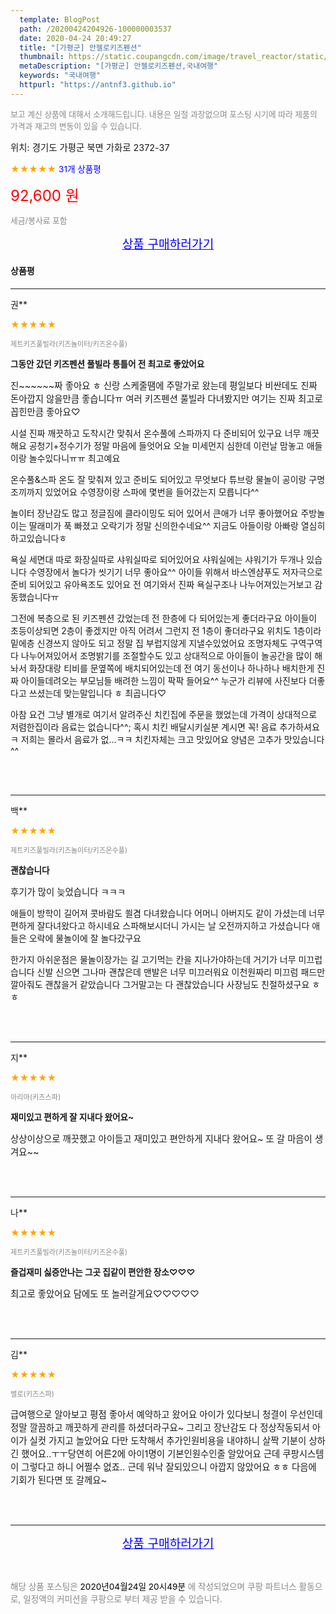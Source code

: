 ```yaml
---
  template: BlogPost
  path: /20200424204926-100000003537
  date: 2020-04-24 20:49:27
  title: "[가평군] 안젤로키즈펜션"
  thumbnail: https://static.coupangcdn.com/image/travel_reactor/static/booking/image/pension/ddnayo/fda74cc0-0cd2-4418-96ff-a8c2d3e8cdad.jpg
  metaDescription: "[가평군] 안젤로키즈펜션,국내여행"
  keywords: "국내여행"
  httpurl: "https://antnf3.github.io"
---
```

  
<span style="color: #888;font-size:0.8rem">보고 계신 상품에 대해서 소개해드립니다.
내용은 일절 과장없으며 포스팅 시기에 따라 제품의 가격과 재고의 변동이 있을 수 있습니다.</span>
  
<span style="font-size: 0.9rem;">위치: 경기도 가평군 북면 가화로 2372-37</span>
  
<span style="color: orange;">★★★★★</span> <span style="color: blue;font-size: 0.85rem;">31개 상품평</span>
  
<span style="color: red;font-size: 1.5rem;">92,600 원</span>
  
<span style="color: #888;font-size:0.8rem">세금/봉사료 포함</span>





<p align="center"><a href="http://me2.do/FGps8kdh" style="font-size: 1.2rem; color: blue;">상품 구매하러가기</a></p>

#### 상품평
  
---
  
권**
    
<span style="color: orange;">★★★★★</span>
    
<span style="color: #888;font-size:0.7rem">제트키즈풀빌라(키즈놀이터/키즈온수풀)</span>
    
<span style="font-size:0.85rem">**그동안 갔던 키즈펜션 풀빌라 통틀어 전 최고로 좋았어요**</span>
    
<span style="font-size: 0.9rem;">진~~~~~~짜 좋아요 ㅎ 신랑 스케줄땜에 주말가로 왔는데 평일보다 비싼데도 진짜 돈아깝지 않을만큼 좋습니다ㅠ 여러 키즈펜션 풀빌라 다녀봤지만 여기는 진짜 최고로 꼽힌만큼 좋아요♡

시설
진짜 깨끗하고 도착시간 맞춰서 온수풀에 스파까지 
다 준비되어 있구요 너무 깨끗해요
공청기+정수기가 정말 마음에 들엇어요
오늘 미세먼지 심한데 이런날 맘놓고 애들이랑
놀수있다니ㅠㅠ 최고예요

온수풀&스파
온도 잘 맞춰져 있고 준비도 되어있고
무엇보다 튜브랑 물놀이 공이랑 구명조끼까지 있었어요
수영장이랑 스파에 몇번을 들어갔는지 모릅니다^^

놀이터
장난감도 많고 정글짐에 클라이밍도 되어 있어서
큰애가 너무 좋아했어요
주방놀이는 딸래미가 푹 빠졌고 오락기가 정말 신의한수네요^^
지금도 아들이랑 아빠랑 열심히 하고있습니다ㅎ

욕실
세면대 따로 화장실따로 샤워실따로 되어있어요
샤워실에는 샤워기가 두개나 있습니다 수영장에서 놀다가
씻기기 너무 좋아요^^ 아이들 위해서 바스엔샴푸도 저자극으로
준비 되어있고 유아욕조도 있어요
전 여기와서 진짜 욕실구조나 나누어져있는거보고 감동했습니다ㅠ

그전에 복층으로 된 키즈펜션 갔었는데 전 한층에
다 되어있는게 좋더라구요 아이들이 초등이상되면 2층이 좋겠지만
아직 어려서 그런지 전 1층이 좋더라구요
위치도 1층이라 밑에층 신경쓰지 않아도 되고 정말 집 부럽지않게
지낼수있었어요 조명자체도 구역구역 다 나누어져있어서 조명밝기를 조절할수도
있고 상대적으로 아이들이 놀공간을 많이 해놔서 화장대랑 티비를 문옆쪽에
배치되어있는데 전 여기 동선이나 하나하나 배치한게 진짜 아이들데려오는
부모님들 배려한 느낌이 팍팍 들어요^^
누군가 리뷰에 사진보다 더좋다고 쓰셨는데 맞는말입니다 ㅎ
최곱니다♡

아참 요건 그냥 별개로
여기서 알려주신 치킨집에 주문을 했었는데 가격이 상대적으로
저렴한집이라 음료는 없습니다^^;  혹시 치킨 배달시키실분 계시면
꼭! 음료 추가하셔요 ㅋ 저희는 몰라서 음료가 없...ㅋㅋ
치킨자체는 크고 맛있어요 양념은
고추가 맛있습니다^^</span>
    
<br>
<br>

---
  
백**
    
<span style="color: orange;">★★★★★</span>
    
<span style="color: #888;font-size:0.7rem">제트키즈풀빌라(키즈놀이터/키즈온수풀)</span>
    
<span style="font-size:0.85rem">**괜찮습니다**</span>
    
<span style="font-size: 0.9rem;">후기가 많이 늦었습니다 ㅋㅋㅋ

애들이 방학이 길어져 콧바람도 쐴겸 다녀왔습니다
어머니 아버지도 같이 가셨는데 너무 편하게 잘다녀왔다고
하시네요 스파해보시더니 가시는 날 오전까지하고 가셨습니다
애들은 오락에 물놀이에 잘 놀다갔구요

한가지 아쉬운점은 물놀이장가는 길
고기먹는 칸을 지나가야하는데 거기가 너무 미끄럽습니다
신발 신으면 그나마 괜찮은데 맨발은 너무 미끄러워요
이천원짜리 미끄럼 패드만 깔아줘도 괜찮을거 같았습니다
그거말고는 다 괜찮았습니다
사장님도 친절하셨구요 ㅎㅎ</span>
    
<br>
<br>

---
  
지**
    
<span style="color: orange;">★★★★★</span>
    
<span style="color: #888;font-size:0.7rem">아리아(키즈스파)</span>
    
<span style="font-size:0.85rem">**재미있고 편하게 잘 지내다 왔어요~**</span>
    
<span style="font-size: 0.9rem;">상상이상으로 깨끗했고 아이들고 재미있고 편안하게 지내다 왔어요~
또 갈 마음이 생겨요~~</span>
    
<br>
<br>

---
  
나**
    
<span style="color: orange;">★★★★★</span>
    
<span style="color: #888;font-size:0.7rem">제트키즈풀빌라(키즈놀이터/키즈온수풀)</span>
    
<span style="font-size:0.85rem">**즐겁재미 싫증안나는 그곳 집같이 편안한 장소♡♡♡**</span>
    
<span style="font-size: 0.9rem;">최고로 좋았어요 담에도 또 놀러갈게요♡♡♡♡♡</span>
    
<br>
<br>

---
  
김**
    
<span style="color: orange;">★★★★★</span>
    
<span style="color: #888;font-size:0.7rem">밸로(키즈스파)</span>
    

    
<span style="font-size: 0.9rem;">급여행으로 알아보고 평점 좋아서 예약하고 왔어요
아이가 있다보니 청결이 우선인데 정말 깔끔하고 깨끗하게 
관리를 하셨더라구요~
그리고 장난감도 다 정상작동되서 아이가 실컷 가지고 놀았어요
다만 도착해서 추가인원비용을 내야하니 살짝 기분이 상하긴 했어요..ㅜㅜ당연히 어른2에 아이1명이 기본인원수인줄 알았어요  근데 쿠팡시스템이 그렇다고 하니 어쩔수 없죠.. 근데 워낙 잘되있으니 아깝지 않았어요 ㅎㅎ
다음에 기회가 된다면 또 갈께요~</span>
    
<br>
<br>


  
---
  
<p align="center"><a href="http://me2.do/FGps8kdh" style="font-size: 1.2rem; color: blue;">상품 구매하러가기</a></p>
  
<br>
  
<span style="font-size: 0.85rem; color: #888;">해당 상품 포스팅은 <span style="color: #000;"> 2020년04월24일 20시49분 </span> 에 작성되었으며 쿠팡 파트너스 활동으로, 일정액의 커미션을 쿠팡으로 부터 제공 받을 수 있습니다.</span>